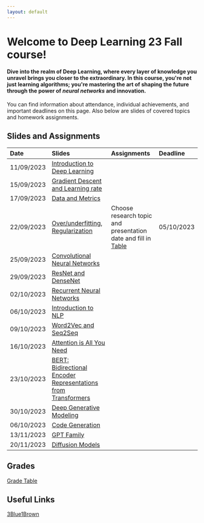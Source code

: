 ```yaml
---
layout: default
---
```


# Welcome to Deep Learning 23 Fall course!

#### **Dive into the realm of Deep Learning**, where every layer of knowledge you unravel brings you closer to the extraordinary. In this course, you're not just learning algorithms; you're **mastering the art of shaping the future** through the power of *neural networks* and innovation.

You can find information about attendance, individual achievements, and important deadlines on this page. Also below are slides of covered topics and homework assignments.

## Slides and Assignments

| Date         | Slides            | Assignments | Deadline |
|:-------------|:------------------|:------------|:------------|
|11/09/2023              | [Introduction to Deep Learning](https://docs.google.com/presentation/d/1eUC5Ox6Pc6iZkHAWUPFH_y36gUh7YusSLOkGWsNahcs/edit?usp=sharing)                   |             |
|15/09/2023              | [Gradient Descent and Learning rate](https://docs.google.com/presentation/d/1zk27mLlmfH7-Y9nDwCYTH0YgWCNeBuHDf9Rf9roF4Vo/edit?usp=sharing)                  |             |
|17/09/2023              | [Data and Metrics](https://docs.google.com/presentation/d/11LS9796uyKNV-q1puTNQz1vOnTgGArKmwSRm1jxCq_s/edit?usp=sharing)                  |             |
|22/09/2023              | [Over/underfitting, Regularization](https://docs.google.com/presentation/d/1ChkgLKawed_v5yOyyJJkBCRe3tWdzmTB7w1_wQqqtls/edit?usp=sharing)                  |Choose research topic and presentation date and fill in [Table](https://docs.google.com/spreadsheets/d/1-qjqeRSOeg4kUr3ZX7Zh_oy4yY5vvhzJYrNGVefGzOE/edit?usp=sharing)             | 05/10/2023|
|25/09/2023|[Convolutional Neural Networks](https://docs.google.com/presentation/d/1erjt3Jopaj-E-BTpDUCJrGNmCkOLAxds_iPhqprITck/edit?usp=sharing) ||
|29/09/2023|[ResNet and DenseNet](https://docs.google.com/presentation/d/1RpMpUHhCP08ift7g01E3c2wOeZSbQtPvmzM030Pc_WI/edit?usp=sharing)||
|02/10/2023|[Recurrent Neural Networks](https://docs.google.com/presentation/d/1-TP81w5xy8SkKrmY_ceupp4mBd5zYLAnJJQpzefYRRc/edit?usp=sharing)||
|06/10/2023|[Introduction to NLP](https://docs.google.com/presentation/d/1lwDIev8BkcdFOvyX4ox8X_Z21fcCQt1Ezs-j2HpWqVI/edit?usp=sharing)||
|09/10/2023|[Word2Vec and Seq2Seq](https://docs.google.com/presentation/d/1FUq64oeNeW-7Tc7dwq59VAWI93U6GftEu5XgVVl9wKM/edit?usp=sharing)||
|16/10/2023|[Attention is All You Need](https://docs.google.com/presentation/d/1GDX415J9HMfPlUp6-8lDj2L4XQfRoDO_9jYFPHnglU0/edit?usp=sharing)||
|23/10/2023|[BERT: Bidirectional Encoder Representations from Transformers](https://docs.google.com/presentation/d/1uLElfQ9BuybHmDdBDSoa6GrrGxm5FN0shi8MsXDKMZY/edit?usp=sharing)||
|30/10/2023|[Deep Generative Modeling](https://docs.google.com/presentation/d/1pklU2NMhPtbQx8i9grTWN6OwzarUhXSJByFoU-uNl_M/edit?usp=sharing)||
|06/10/2023|[Code Generation](https://docs.google.com/presentation/d/1--dTORoL1Kqc4TTw8Wn5cyn1VNdnJKCgWNaUcQ0itEo/edit?usp=sharing)||
|13/11/2023|[GPT Family](https://docs.google.com/presentation/d/1hslS7nVyXDE7PyV9kNDiMH0bknswy6ZF1-9jB7VyxqY/edit?usp=sharing)||
|20/11/2023|[Diffusion Models](https://docs.google.com/presentation/d/1GCKS3WXBlesJHDLtcnY5Evy2OvRDdOjQ_OSaipUV9J4/edit?usp=sharing)||


## Grades
[Grade Table](https://docs.google.com/spreadsheets/u/1/d/1QJ4Cm1Rdv3fP86WrH8BE5qv18aH5pdeAdx1l7fTX1mU/edit#gid=0)

## Useful Links
[3Blue1Brown](https://www.3blue1brown.com/)


